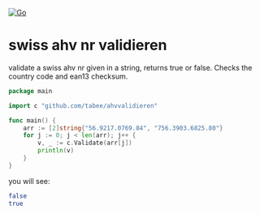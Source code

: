 [![Go](https://github.com/tabee/ahvvalidieren/actions/workflows/go.yml/badge.svg)](https://github.com/tabee/ahvvalidieren/actions/workflows/go.yml)
# swiss ahv nr validieren
validate a swiss ahv nr given in a string, returns true or false.
Checks the country code and ean13 checksum.

```go
package main

import c "github.com/tabee/ahvvalidieren"

func main() {
	arr := [2]string{"56.9217.0769.84", "756.3903.6825.80"}
	for j := 0; j < len(arr); j++ {
		v, _ := c.Validate(arr[j])
		println(v)
	}
}
```
you will see:
```bash
false
true
```
